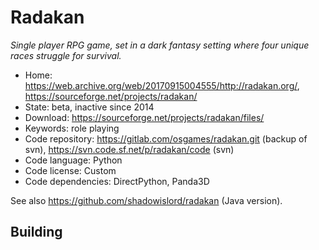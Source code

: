 # Radakan

_Single player RPG game, set in a dark fantasy setting where four unique races struggle for survival._

- Home: <https://web.archive.org/web/20170915004555/http://radakan.org/>, https://sourceforge.net/projects/radakan/
- State: beta, inactive since 2014
- Download: https://sourceforge.net/projects/radakan/files/
- Keywords: role playing
- Code repository: https://gitlab.com/osgames/radakan.git (backup of svn), https://svn.code.sf.net/p/radakan/code (svn)
- Code language: Python
- Code license: Custom
- Code dependencies: DirectPython, Panda3D

See also https://github.com/shadowislord/radakan (Java version).

## Building
